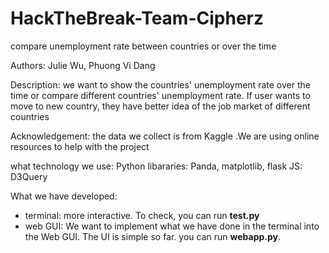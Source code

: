# HackTheBreak-Team-Cipherz
compare unemployment rate between countries or over the time

Authors: Julie Wu, Phuong Vi Dang

Description: we want to show the countries' unemployment rate over the time or compare different countries' unemployment rate. If user wants to move to new country, they have better idea of the job market of different countries

Acknowledgement: 
 the data we collect is from Kaggle
  .We are using online resources to help with the project

what technology we use:
 Python libararies: Panda, matplotlib, flask
 JS: D3Query

What we have developed:
  - terminal: more interactive. To check, you can run **test.py**
  - web GUI: We want to implement what we have done in the terminal into the Web GUI. The UI is simple so far.
    you can run **webapp.py**.






